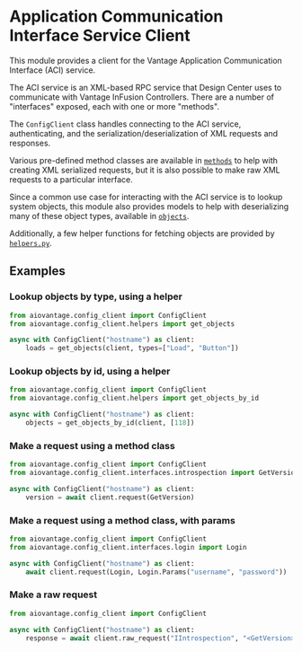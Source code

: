# Application Communication Interface Service Client

This module provides a client for the Vantage Application Communication Interface
(ACI) service.

The ACI service is an XML-based RPC service that Design Center uses to communicate
with Vantage InFusion Controllers. There are a number of "interfaces" exposed, each
with one or more "methods".

The `ConfigClient` class handles connecting to the ACI service, authenticating, and the
serialization/deserialization of XML requests and responses.

Various pre-defined method classes are available in [`methods`](methods) to help with
creating XML serialized requests, but it is also possible to make raw XML requests to
a particular interface.

Since a common use case for interacting with the ACI service is to lookup system
objects, this module also provides models to help with deserializing many of these
object types, available in [`objects`](objects).

Additionally, a few helper functions for fetching objects are provided by
[`helpers.py`](helpers.py).

## Examples

### Lookup objects by type, using a helper

```python
from aiovantage.config_client import ConfigClient
from aiovantage.config_client.helpers import get_objects

async with ConfigClient("hostname") as client:
    loads = get_objects(client, types=["Load", "Button"])
```

### Lookup objects by id, using a helper

```python
from aiovantage.config_client import ConfigClient
from aiovantage.config_client.helpers import get_objects_by_id

async with ConfigClient("hostname") as client:
    objects = get_objects_by_id(client, [118])
```

### Make a request using a method class

```python
from aiovantage.config_client import ConfigClient
from aiovantage.config_client.interfaces.introspection import GetVersion

async with ConfigClient("hostname") as client:
    version = await client.request(GetVersion)
```

### Make a request using a method class, with params

```python
from aiovantage.config_client import ConfigClient
from aiovantage.config_client.interfaces.login import Login

async with ConfigClient("hostname") as client:
    await client.request(Login, Login.Params("username", "password"))
```

### Make a raw request

```python
from aiovantage.config_client import ConfigClient

async with ConfigClient("hostname") as client:
    response = await client.raw_request("IIntrospection", "<GetVersion></GetVersion>")

```
